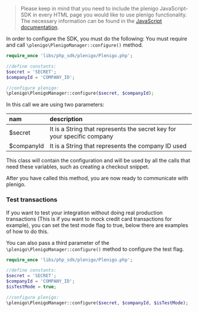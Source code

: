 > Please keep in mind that you need to include the plenigo JavaScript-SDK in every HTML page you would like to use plenigo functionality. The necessary information can be found in the [JavaScript documentation](/sdks/javascript).

In order to configure the SDK, you must do the following:
You must require and call `\plenigo\PlenigoManager::configure()` method.

```php
require_once 'libs/php_sdk/plenigo/Plenigo.php';

//define constants:
$secret = 'SECRET';
$companyId = 'COMPANY_ID';

//configure plenigo:
\plenigo\PlenigoManager::configure($secret, $companyId);
```

In this call we are using two parameters:

|nam        | description                                                            |
|:----------|:-----------------------------------------------------------------------|
|$secret    | It is a String that represents the secret key for your specific company|
|$companyId | It is a String that represents the company ID used                     |

This class will contain the configuration and will be used by all the calls that need these variables, such as creating a checkout snippet.

After you have called this method, you are now ready to communicate with plenigo.

### Test transactions

If you want to test your integration without doing real production transactions (This is if you want to mock credit card transactions for example), you can set the test mode flag to true, below there are examples of how to do this.

You can also pass a third parameter of the `\plenigo\PlenigoManager::configure()` method to configure the test flag.

```php
require_once 'libs/php_sdk/plenigo/Plenigo.php';

//define constants:
$secret = 'SECRET';
$companyId = 'COMPANY_ID';
$isTestMode = true;

//configure plenigo:
\plenigo\PlenigoManager::configure($secret, $companyId, $isTestMode);
```